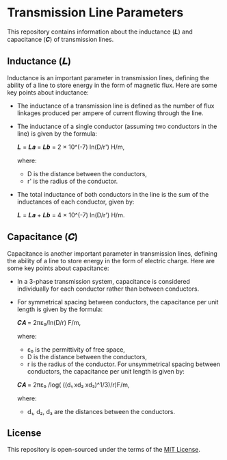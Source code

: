 # Transmission Line Parameters

This repository contains information about the inductance (𝑳) and capacitance (𝑪) of transmission lines.

## Inductance (𝑳)

Inductance is an important parameter in transmission lines, defining the ability of a line to store energy in the form of magnetic flux. Here are some key points about inductance:

- The inductance of a transmission line is defined as the number of flux linkages produced per ampere of current flowing through the line.
- The inductance of a single conductor (assuming two conductors in the line) is given by the formula:

  𝑳 = 𝑳𝒂 = 𝑳𝒃 = 2 × 10^(-7) ln(D/r') H/m,

  where:
  - D is the distance between the conductors,
  - r' is the radius of the conductor.

- The total inductance of both conductors in the line is the sum of the inductances of each conductor, given by:

  𝑳 = 𝑳𝒂 + 𝑳𝒃 = 4 × 10^(-7) ln(D/r') H/m.

## Capacitance (𝑪)

Capacitance is another important parameter in transmission lines, defining the ability of a line to store energy in the form of electric charge. Here are some key points about capacitance:

- In a 3-phase transmission system, capacitance is considered individually for each conductor rather than between conductors.
- For symmetrical spacing between conductors, the capacitance per unit length is given by the formula:

  𝑪𝑨 = 2πε₀/ln(D/r) F/m,

  where:
  - ε₀ is the permittivity of free space,
  - D is the distance between the conductors,
  - r is the radius of the conductor.
For unsymmetrical spacing between conductors, the capacitance per unit length is given by:

  𝑪𝑨 = 2πε₀ /log( ((d₁ xd₂ xd₃)^1/3)/r)F/m,

  where:
  - d₁, d₂, d₃ are the distances between the conductors.
## License

This repository is open-sourced under the terms of the [MIT License](LICENSE).
